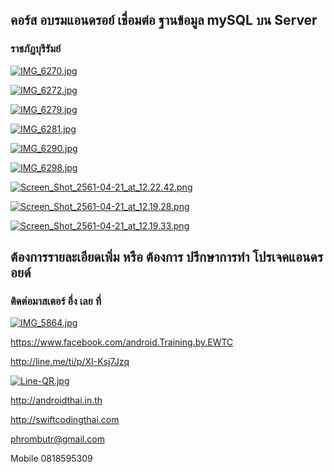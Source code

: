 ## คอร์ส อบรมแอนดรอย์ เชื่อมต่อ ฐานข้อมูล mySQL บน Server
### ราชภัฏบุรีรัมย์

[![IMG_6270.jpg](https://s14.postimg.cc/rnqw9wcwh/IMG_6270.jpg)](https://postimg.cc/image/gbeas447h/)

[![IMG_6272.jpg](https://s14.postimg.cc/hdohao2gh/IMG_6272.jpg)](https://postimg.cc/image/6quo58ub1/)

[![IMG_6279.jpg](https://s14.postimg.cc/j5hg5loe9/IMG_6279.jpg)](https://postimg.cc/image/ejlbx92v1/)

[![IMG_6281.jpg](https://s14.postimg.cc/3k04lo7b5/IMG_6281.jpg)](https://postimg.cc/image/p6f52p5vh/)

[![IMG_6290.jpg](https://s14.postimg.cc/tsb9b2m9t/IMG_6290.jpg)](https://postimg.cc/image/mp3dvggu5/)

[![IMG_6298.jpg](https://s14.postimg.cc/p6f52qg69/IMG_6298.jpg)](https://postimg.cc/image/mp3dvgw9p/)

[![Screen_Shot_2561-04-21_at_12.22.42.png](https://s17.postimg.cc/k1e9ioc7z/Screen_Shot_2561-04-21_at_12.22.42.png)](https://postimg.cc/image/dnp6ff7bv/)

[![Screen_Shot_2561-04-21_at_12.19.28.png](https://s17.postimg.cc/5uyinh3xr/Screen_Shot_2561-04-21_at_12.19.28.png)](https://postimg.cc/image/jbvh6ce97/)

[![Screen_Shot_2561-04-21_at_12.19.33.png](https://s17.postimg.cc/gujpz3wxr/Screen_Shot_2561-04-21_at_12.19.33.png)](https://postimg.cc/image/ke5nowznf/)

## ต้องการรายละเอียดเพิ่ม หรือ ต้องการ ปรึกษาการทำ โปรเจคแอนดรอยด์
### ติดต่อมาสเตอร์ อึ่ง เลย ที่

[![IMG_5864.jpg](https://s17.postimg.org/vsniq5zm7/IMG_5864.jpg)](https://postimg.org/image/bla2xv24r/)

https://www.facebook.com/android.Training.by.EWTC

http://line.me/ti/p/XI-Ksj7Jzq

[![Line-QR.jpg](https://s9.postimg.org/41ec4gb3z/Line-_QR.jpg)](https://postimg.org/image/h5jwh535n/)

http://androidthai.in.th

http://swiftcodingthai.com    

phrombutr@gmail.com

Mobile 0818595309
